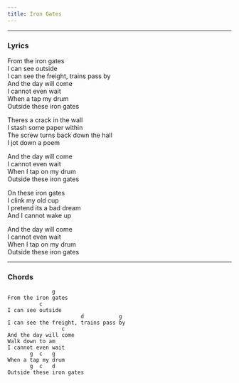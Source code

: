 ```yaml
---
title: Iron Gates
---
```


---

### Lyrics

From the iron gates  
I can see outside  
I can see the freight, trains pass by  
And the day will come   
I cannot even wait  
When a tap my drum  
Outside these iron gates  

Theres a crack in the wall  
I stash some paper within  
The screw turns back down the hall  
I jot down a poem  

And the day will come  
I cannot even wait  
When I tap on my drum  
Outside these iron gates  

On these iron gates  
I clink my old cup  
I pretend its a bad dream  
And I cannot wake up  

And the day will come  
I cannot even wait  
When I tap on my drum  
Outside these iron gates  

---

### Chords

```
              g
From the iron gates
          c  
I can see outside  
                       d           g  
I can see the freight, trains pass by  
                 c  
And the day will come   
Walk down to am  
I cannot even wait  
       g  c   g  
When a tap my drum  
       g  c   d  
Outside these iron gates  

```
